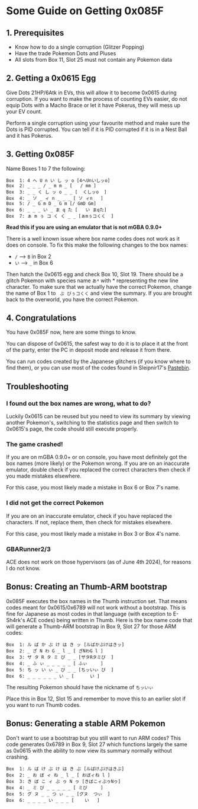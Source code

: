 # Some Guide on Getting 0x085F

## 1. Prerequisites

- Know how to do a single corruption (Glitzer Popping)
- Have the trade Pokemon Dots and Pluses
- All slots from Box 11, Slot 25 must not contain any Pokemon data

## 2. Getting a 0x0615 Egg

Give Dots 21HP/6Atk in EVs, this will allow it to become 0x0615 during corruption. If you want to make the process of counting EVs easier, do not equip Dots with a Macho Brace or let it have Pokerus, they will mess up your EV count.

Perform a single corruption using your favourite method and make sure the Dots is PID corrupted. You can tell if it is PID corrupted if it is in a Nest Ball and it has Pokerus.

## 3. Getting 0x085F

Name Boxes 1 to 7 the following:

```text
Box  1: 4 へ U n い し ッ o	[4へUnいしッo]
Box  2: _ _ _ / _ m m _	[   / mm ]
Box  3: _ _ く し ッ o _ _	[  くしッo  ]
Box  4: _ ソ _ ィ n _ _ _	[ ソ ィn   ]
Box  5: / _ G m D _ G m	[/ GmD Gm]
Box  6: _ _ _ い _ ま q た	[   い まqた]
Box  7: ぁ m ぅ コ く く _ _	[ぁmぅコくく  ]
```

**Read this if you are using an emulator that is not mGBA 0.9.0+**

There is a well known issue where box name codes does not work as it does on console. To fix this make the following changes to the box names:
- `/` --> `B` in Box 2
- `い` --> `_` in Box 6

Then hatch the 0x0615 egg and check Box 10, Slot 19. There should be a glitch Pokemon with species name `あ*` with * representing the new line character. To make sure that we actually have the correct Pokemon, change the name of Box 1 to ` ぶ びぅコくく` and view the summary. If you are brought back to the overworld, you have the correct Pokemon.

## 4. Congratulations

You have 0x085F now, here are some things to know.

You can dispose of 0x0615, the safest way to do it is to place it at the front of the party, enter the PC in deposit mode and release it from there.

You can run codes created by the Japanese glitchers (if you know where to find them), or you can use most of the codes found in Sleipnir17's [Pastebin](https://pastebin.com/u/Sleipnir17).

## Troubleshooting

### I found out the box names are wrong, what to do?

Luckily 0x0615 can be reused but you need to view its summary by viewing another Pokemon's, switching to the statistics page and then switch to 0x0615's page, the code should still execute properly.

### The game crashed! 

If you are on mGBA 0.9.0+ or on console, you have most definitely got the box names (more likely) or the Pokemon wrong. If you are on an inaccurate emulator, double check if you replaced the correct characters then check if you made mistakes elsewhere.

For this case, you most likely made a mistake in Box 6 or Box 7's name.

### I did not get the correct Pokemon

If you are on an inaccurate emulator, check if you have replaced the characters. If not, replace them, then check for mistakes elsewhere.

For this case, you most likely made a mistake in Box 3 or Box 4's name.

### GBARunner2/3

ACE does not work on those hypervisors (as of June 4th 2024), for reasons I do not know.

## Bonus: Creating an Thumb-ARM bootstrap

0x085F executes the box names in the Thumb instruction set. That means codes meant for 0x0615/0x6789 will not work without a bootstrap. This is fine for Japanese as most codes in that language (with exception to E-Sh4rk's ACE codes) being written in Thumb. Here is the box name code that will generate a Thumb-ARM bootstrap in Box 9, Slot 27 for those ARM codes:

```text
Box  1: ル ば か ぶ け は き ッ	[ルばかぶけはきッ]
Box  2: _ ざ N わ G _ l _	[ ざNわG l ]
Box  3: ザ タ R タ ミ び _ _	[ザタRタミび  ]
Box  4: _ ふ ぃ _ _ _ _ _	[ ふぃ     ]
Box  5: ち ッ い ぃ _ び _ _	[ちッいぃ び  ]
Box  6: _ _ _ _ _ _ い _	[      い ]
```

The resulting Pokemon should have the nickname of `ちッいぃ `

Place this in Box 12, Slot 15 and remember to move this to an earlier slot if you want to run Thumb codes.

## Bonus: Generating a stable ARM Pokemon

Don't want to use a bootstrap but you still want to run ARM codes? This code generates 0x6789 in Box 9, Slot 27 which functions largely the same as 0x0615 with the ability to now view its summary normally without crashing.

```
Box  1: ル ば け ぶ け は き ぶ	[ルばけぶけはきぶ]
Box  2: _ お ぼ ィ ね _ l _	[ おぼィね l ]
Box  3: き ぼ こ ィ ぶ ゥ N ゥ	[きぼこィぶゥNゥ]
Box  4: _ ミ び _ _ _ _ _	[ ミび     ]
Box  5: グ ヌ _ _ つ ぃ _ _	[グヌ  つぃ  ]
Box  6: _ _ _ _ い _ _ _	[    い   ]
```
